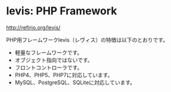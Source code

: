 # levis: PHP Framework
http://refirio.org/levis/

PHP用フレームワークlevis（レヴィス）の特徴は以下のとおりです。

* 軽量なフレームワークです。
* オブジェクト指向ではないです。
* フロントコントローラです。
* PHP4、PHP5、PHP7に対応しています。
* MySQL、PostgreSQL、SQLiteに対応しています。
